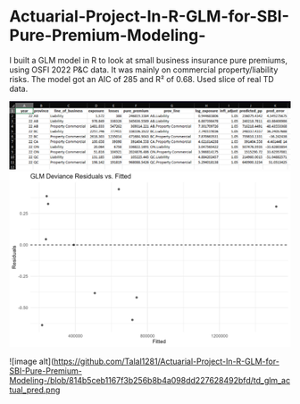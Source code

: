 # Actuarial-Project-In-R-GLM-for-SBI-Pure-Premium-Modeling-
I built a GLM model in R to look at small business insurance pure premiums, using OSFI 2022 P&amp;C data. It was mainly on commercial property/liability risks. The model got an AIC of 285 and R² of 0.68. Used slice of real TD data.

![image alt](https://github.com/Talal1281/Actuarial-Project-In-R-GLM-for-SBI-Pure-Premium-Modeling-/blob/55f8d72ca928a131fb532db405edc14fa396368c/excelimage.png)
![image alt](https://github.com/Talal1281/Actuarial-Project-In-R-GLM-for-SBI-Pure-Premium-Modeling-/blob/814b5ceb1167f3b256b8b4a098dd227628492bfd/td_glm_residuals.png)

![image alt](https://github.com/Talal1281/Actuarial-Project-In-R-GLM-for-SBI-Pure-Premium-Modeling-/blob/814b5ceb1167f3b256b8b4a098dd227628492bfd/td_glm_actual_pred.png

